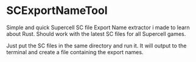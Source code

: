 # SCExportNameTool
Simple and quick Supercell SC file Export Name extractor i made to learn about Rust. Should work with the latest SC files for all Supercell games.

Just put the SC files in the same directory and run it.
It will output to the terminal and create a file containing the export names.
